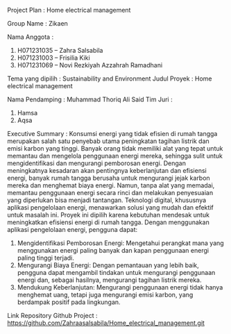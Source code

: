 Project Plan : Home electrical management

Group Name 	: Zikaen

Nama Anggota : 
1.	H071231035 – Zahra Salsabila
2.	H071231003 – Frisilia Kiki 
3.	H071231069 – Novi Rezkiyah Azzahrah Ramadhani

Tema yang dipilih 	: Sustainability and Environment
Judul Proyek 	: Home electrical management

Nama Pendamping 	: Muhammad Thoriq Ali Said 
Tim Juri :
1.	Hamsa
2.	Aqsa

Executive Summary : 
Konsumsi energi yang tidak efisien di rumah tangga merupakan salah satu penyebab utama peningkatan tagihan listrik dan emisi karbon yang tinggi. Banyak orang tidak memiliki alat yang tepat untuk memantau dan mengelola penggunaan energi mereka, sehingga sulit untuk mengidentifikasi dan mengurangi pemborosan energi.
Dengan meningkatnya kesadaran akan pentingnya keberlanjutan dan efisiensi energi, banyak rumah tangga berusaha untuk mengurangi jejak karbon mereka dan menghemat biaya energi. Namun, tanpa alat yang memadai, memantau penggunaan energi secara rinci dan melakukan penyesuaian yang diperlukan bisa menjadi tantangan. Teknologi digital, khususnya aplikasi pengelolaan energi, menawarkan solusi yang mudah dan efektif untuk masalah ini.
Proyek ini dipilih karena kebutuhan mendesak untuk meningkatkan efisiensi energi di rumah tangga. Dengan menggunakan aplikasi pengelolaan energi, pengguna dapat:
1.	Mengidentifikasi Pemborosan Energi: Mengetahui perangkat mana yang menggunakan energi paling banyak dan kapan penggunaan energi paling tinggi terjadi.
2.	Mengurangi Biaya Energi: Dengan pemantauan yang lebih baik, pengguna dapat mengambil tindakan untuk mengurangi penggunaan energi dan, sebagai hasilnya, mengurangi tagihan listrik mereka.
3.	Mendukung Keberlanjutan: Mengurangi penggunaan energi tidak hanya menghemat uang, tetapi juga mengurangi emisi karbon, yang berdampak positif pada lingkungan.

Link Repository Github Project : https://github.com/Zahraasalsabila/Home_electrical_management.git
